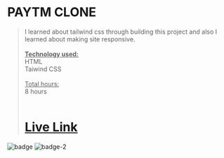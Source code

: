 # PAYTM CLONE
> I learned about tailwind css through building this project and also I learned about making site responsive.<br><br>
> <u>**Technology used:**</u><br>
HTML<br>
Taiwind CSS<br><br>
> <u>Total hours:</u><br>
> 8 hours<br><br>
># [Live Link](https://paytm-ui-clone-jp.netlify.app/)

![badge](https://img.shields.io/badge/CSS-Html-yellowgreen)
![badge-2](https://img.shields.io/badge/HTML-Tailwind-blue)
